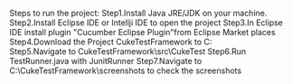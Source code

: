 Steps to run the project:
Step1.Install Java JRE/JDK on your machine.
Step2.Install Eclipse IDE or Intellji IDE to open the project
Step3.In Eclipse IDE install plugin "Cucumber Eclipse Plugin"from Eclipse Market places
Step4.Download the Project CukeTestFramework to C:\
Step5.Navigate to CukeTestFramework\src\CukeTest
Step6.Run TestRunner.java with JunitRunner
Step7.Navigate to  C:\CukeTestFramework\screenshots  to check the screenshots